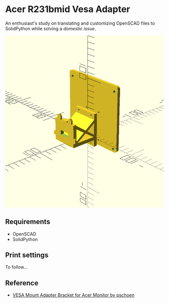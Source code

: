 Acer R231bmid Vesa Adapter
==========================

An enthusiast's study on translating and customizing OpenSCAD
files to SolidPython while solving a *domestic issue*.


![Monitor and Vesa mount](./screenshot1.png)


## Requirements

- OpenSCAD
- SolidPython


## Print settings


To follow...


## Reference

- [VESA Mount Adapter Bracket for Acer Monitor by pschoen](https://www.thingiverse.com/thing:3101517/files)
